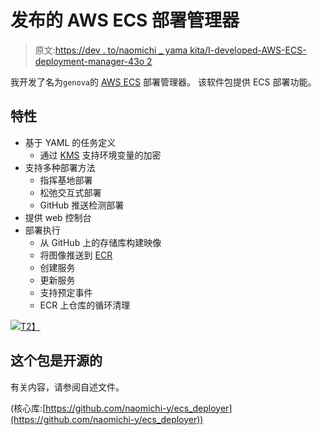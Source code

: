 # 发布的 AWS ECS 部署管理器

> 原文:[https://dev . to/naomichi _ yama kita/I-developed-AWS-ECS-deployment-manager-43o 2](https://dev.to/naomichi_yamakita/i-developed-aws-ecs-deployment-manager-43o2)

我开发了名为`genova`的 [AWS ECS](https://aws.amazon.com/ecs/) 部署管理器。
该软件包提供 ECS 部署功能。

## [](#features)特性

*   基于 YAML 的任务定义
    *   通过 [KMS](https://aws.amazon.com/kms/) 支持环境变量的加密
*   支持多种部署方法
    *   指挥基地部署
    *   松弛交互式部署
    *   GitHub 推送检测部署
*   提供 web 控制台
*   部署执行
    *   从 GitHub 上的存储库构建映像
    *   将图像推送到 [ECR](https://aws.amazon.com/ecr/)
    *   创建服务
    *   更新服务
    *   支持预定事件
    *   ECR 上仓库的循环清理

[![](../Images/58615a25f67a32ca6363f354831b391e.png)T2】](https://res.cloudinary.com/practicaldev/image/fetch/s--pbWrTM2q--/c_limit%2Cf_auto%2Cfl_progressive%2Cq_auto%2Cw_880/https://raw.githubusercontent.com/wiki/metaps/genova/assets/images/overview.png)

## [](#this-package-is-open-source)这个包是开源的

有关内容，请参阅自述文件。

(核心库:[https://github.com/naomichi-y/ecs_deployer](https://github.com/naomichi-y/ecs_deployer))